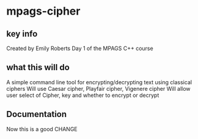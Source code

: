 

# mpags-cipher

## key info
Created by Emily Roberts
Day 1 of the MPAGS C++ course

## what this will do
A simple command line tool for encrypting/decrypting text using classical ciphers
Will use Caesar cipher, Playfair cipher, Vigenere cipher
Will allow user select of Cipher, key and whether to encrypt or decrypt

## Documentation

Now this is a good CHANGE